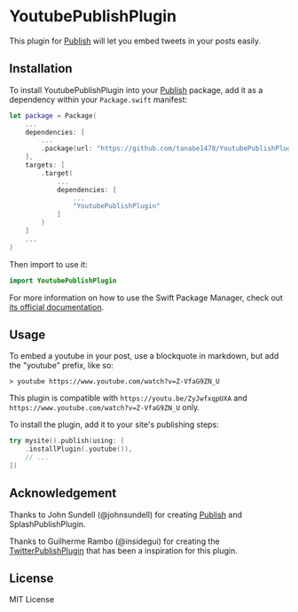 # YoutubePublishPlugin

This plugin for [Publish](https://github.com/JohnSundell/Publish) will let you embed tweets in your posts easily.

## Installation

To install YoutubePublishPlugin into your [Publish](https://github.com/johnsundell/publish) package, add it as a dependency within your `Package.swift` manifest:

```swift
let package = Package(
    ...
    dependencies: [
        ...
        .package(url: "https://github.com/tanabe1478/YoutubePublishPlugin.git", from: "0.1.0")
    ],
    targets: [
        .target(
            ...
            dependencies: [
                ...
                "YoutubePublishPlugin"
            ]
        )
    ]
    ...
)
```

Then import to use it:

```swift
import YoutubePublishPlugin
```

For more information on how to use the Swift Package Manager, check out [its official documentation](https://github.com/apple/swift-package-manager/tree/master/Documentation).

## Usage

To embed a youtube in your post, use a blockquote in markdown, but add the "youtube" prefix, like so:

```
> youtube https://www.youtube.com/watch?v=Z-VfaG9ZN_U
```

This plugin is compatible with `https://youtu.be/ZyJwfxqpUXA` and `https://www.youtube.com/watch?v=Z-VfaG9ZN_U` only.


To install the plugin, add it to your site's publishing steps:

```swift
try mysite().publish(using: [
    .installPlugin(.youtube()),
    // ...
])
```

## Acknowledgement
Thanks to John Sundell (@johnsundell) for creating [Publish](https://github.com/johnsundell/publish) and SplashPublishPlugin.

Thanks to Guilherme Rambo (@insidegui) for creating the [TwitterPublishPlugin](https://github.com/insidegui/TwitterPublishPlugin) that has been a inspiration for this plugin.


## License

MIT License
